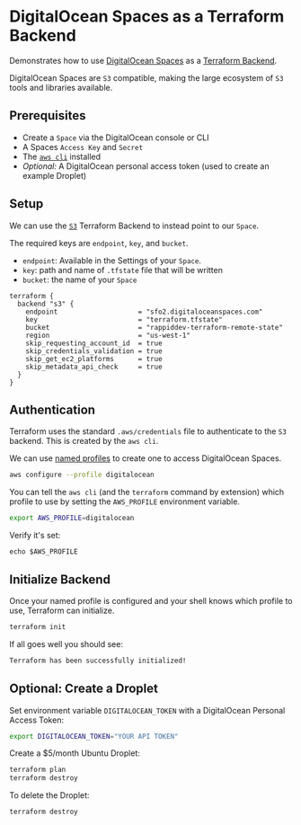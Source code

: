 # DigitalOcean Spaces as a Terraform Backend

Demonstrates how to use [DigitalOcean Spaces](https://www.digitalocean.com/products/spaces/) as a [Terraform Backend](https://www.terraform.io/docs/backends/index.html).

DigitalOcean Spaces are `S3` compatible, making the large ecosystem of `S3` tools and libraries available.

## Prerequisites

- Create a `Space` via the DigitalOcean console or CLI
- A Spaces `Access Key` and `Secret`
- The [`aws cli`](https://docs.aws.amazon.com/cli/latest/userguide/cli-chap-install.html) installed
- _Optional:_ A DigitalOcean personal access token (used to create an example Droplet)

## Setup

We can use the [`S3`](https://www.terraform.io/docs/backends/types/s3.html) Terraform Backend to instead point to our `Space`.

The required keys are `endpoint`, `key`, and `bucket`.

- `endpoint`: Available in the Settings of your `Space`.
- `key`: path and name of `.tfstate` file that will be written
- `bucket`: the name of your `Space`

```hcl
terraform {
  backend "s3" {
    endpoint                    = "sfo2.digitaloceanspaces.com"
    key                         = "terraform.tfstate"
    bucket                      = "rappiddev-terraform-remote-state"
    region                      = "us-west-1"
    skip_requesting_account_id  = true
    skip_credentials_validation = true
    skip_get_ec2_platforms      = true
    skip_metadata_api_check     = true
  }
}
```

## Authentication

Terraform uses the standard `.aws/credentials` file to authenticate to the `S3` backend. This is created by the `aws cli`.

We can use [named profiles](https://docs.aws.amazon.com/cli/latest/userguide/cli-configure-profiles.html) to create one to access DigitalOcean Spaces.

```bash
aws configure --profile digitalocean
```

You can tell the `aws cli` (and the `terraform` command by extension) which profile to use by setting the `AWS_PROFILE` environment variable.

```bash
export AWS_PROFILE=digitalocean
```

Verify it's set:

```
echo $AWS_PROFILE
```

## Initialize Backend

Once your named profile is configured and your shell knows which profile to use, Terraform can initialize.

```bash
terraform init
```

If all goes well you should see:

```bash
Terraform has been successfully initialized!
```

## Optional: Create a Droplet

Set environment variable `DIGITALOCEAN_TOKEN` with a DigitalOcean Personal Access Token:

```bash
export DIGITALOCEAN_TOKEN="YOUR API TOKEN"
```

Create a \$5/month Ubuntu Droplet:

```bash
terraform plan
terraform destroy
```

To delete the Droplet:

```
terraform destroy
```
